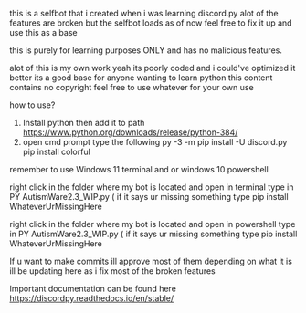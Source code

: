 this is a selfbot that i created when i was learning discord.py alot of the features are broken but the selfbot loads as of now feel free to fix it up and use this as a base

this is purely for learning purposes ONLY and has no malicious features.

alot of this is my own work yeah its poorly coded and i could've optimized it better its a good base for anyone wanting to learn python
this content contains no copyright feel free to use whatever for your own use

how to use?
1. Install python then add it to path https://www.python.org/downloads/release/python-384/
2. open cmd prompt type the following
py -3 -m pip install -U discord.py
pip install colorful

remember to use Windows 11 terminal and or windows 10 powershell

right click in the folder where my bot is located and open in terminal type in PY AutismWare2.3_WIP.py ( if it says ur missing something type pip install WhateverUrMissingHere

right click in the folder where my bot is located and open in powershell type in PY AutismWare2.3_WIP.py ( if it says ur missing something type pip install WhateverUrMissingHere


If u want to make commits ill approve most of them depending on what it is ill be updating here as i fix most of the broken features

Important documentation can be found here
https://discordpy.readthedocs.io/en/stable/ 
